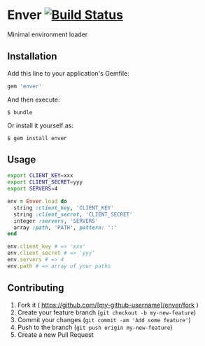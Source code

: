 # Enver [![Build Status](https://travis-ci.org/mashiro/enver.svg)](https://travis-ci.org/mashiro/enver)

Minimal environment loader

## Installation

Add this line to your application's Gemfile:

```ruby
gem 'enver'
```

And then execute:

    $ bundle

Or install it yourself as:

    $ gem install enver

## Usage

```bash
export CLIENT_KEY=xxx
export CLIENT_SECRET=yyy
export SERVERS=4
```

```ruby
env = Enver.load do
  string :client_key, 'CLIENT_KEY'
  string :client_secret, 'CLIENT_SECRET'
  integer :servers, 'SERVERS'
  array :path, 'PATH', pattern: ':'
end

env.client_key # => 'xxx'
env.client_secret # => 'yyy'
env.servers # => 4
env.path # => array of your paths
```

## Contributing

1. Fork it ( https://github.com/[my-github-username]/enver/fork )
2. Create your feature branch (`git checkout -b my-new-feature`)
3. Commit your changes (`git commit -am 'Add some feature'`)
4. Push to the branch (`git push origin my-new-feature`)
5. Create a new Pull Request
